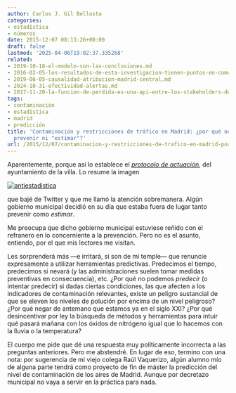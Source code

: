 ```yaml
---
author: Carlos J. Gil Bellosta
categories:
- estadística
- números
date: 2015-12-07 08:13:26+00:00
draft: false
lastmod: '2025-04-06T19:02:37.335268'
related:
- 2019-10-18-el-modelo-son-las-conclusiones.md
- 2016-02-05-los-resultados-de-esta-investigacion-tienen-puntos-en-comun-con-la-metodologia-cientifica-aunque-en-ningun-momento-tendran-la-misma-validez-ni-tampoco-es-su-intencion-que-la-tenga.md
- 2019-06-05-causalidad-atribucion-madrid-central.md
- 2024-10-31-efectividad-alertas.md
- 2017-11-20-la-funcion-de-perdida-es-una-api-entre-los-stakeholders-de-un-analisis-estadistico.md
tags:
- contaminación
- estadística
- madrid
- predicción
title: 'Contaminación y restricciones de tráfico en Madrid: ¿por qué no se puede ni
  prevenir ni "estimar"?'
url: /2015/12/07/contaminacion-y-restricciones-de-trafico-en-madrid-por-que-no-se-puede-ni-prevenir-ni-estimar/
---
```


Aparentemente, porque así lo establece el [_protocolo de actuación_](http://www.madrid.es/UnidadesDescentralizadas/UDCMedios/noticias/2015/02Febrero/05Jueves/Notasprensa/Contaminaci%C3%B3n/ficheros/Protocolo%20Di%C3%B3xidoNitr%C3%B3geno.pdf), del ayuntamiento de la villa. Lo resume la imagen

[![antiestadistica](/wp-uploads/2015/12/antiestadistica.jpg)
](/wp-uploads/2015/12/antiestadistica.jpg)

que bajé de Twitter y que me llamó la atención sobremanera. Algún gobierno municipal decidió en su día que estaba fuera de lugar tanto prevenir como _estimar_.

Me preocupa que dicho gobierno municipal estuviese reñido con el refranero en lo concerniente a la prevención. Pero no es el asunto, entiendo, por el que mis lectores me visitan.

Les sorprenderá más —e irritará, si son de mi temple— que renuncie expresamente a utilizar herramientas predictivas. Predecimos el tiempo, predecimos si nevará (y las administraciones suelen tomar medidas preventivas en consecuencia), etc. ¿Por qué no podemos _predecir_ (o intentar predecir) si dadas ciertas condiciones, las que afecten a los indicadores de contaminación relevantes, existe un peligro sustancial de que se eleven los niveles de polución por encima de un nivel peligroso? ¿Por qué negar de antemano que estamos ya en el siglo XXI? ¿Por qué desincentivar por ley la búsqueda de métodos y herramientas para intuir qué pasará mañana con los óxidos de nitrógeno igual que lo hacemos con la lluvia o la temperatura?

El cuerpo me pide que dé una respuesta muy políticamente incorrecta a las preguntas anteriores. Pero me abstendré. En lugar de eso, termino con una nota: por sugerencia de mi viejo colega Raúl Vaquerizo, algún alumno mío de alguna parte tendrá como proyecto de fin de máster la predicción del nivel de contaminación de los aires de Madrid. Aunque por decretazo municipal no vaya a servir en la práctica para nada.